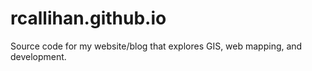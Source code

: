 rcallihan.github.io
===================

Source code for my website/blog that explores GIS, web mapping, and development. 
